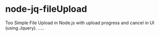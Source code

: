 # node-jq-fileUpload

Too Simple File Upload in Node.js with upload progress and cancel in UI (using Jquery).
    .....
